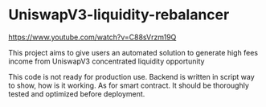 # UniswapV3-liquidity-rebalancer
https://www.youtube.com/watch?v=C88sVrzm19Q

This project aims to give users an automated solution to generate high fees income from UniswapV3 concentrated liquidity opportunity

This code is not ready for production use. Backend is written in script way to show, how is it working. As for smart contract. It should be thoroughly tested and optimized before deployment.
